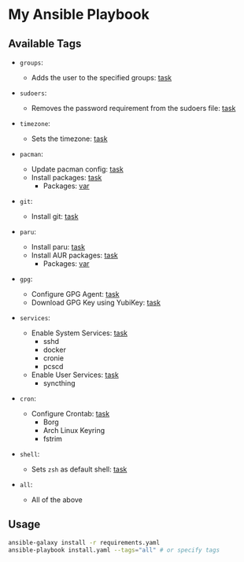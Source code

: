 # My Ansible Playbook

## Available Tags

- `groups`:
    - Adds the user to the specified groups: [task](tasks/add_use_to_group.yml)
- `sudoers`:
    - Removes the password requirement from the sudoers file: [task](tasks/no_pass_sudoers.yml)
- `timezone`:
    - Sets the timezone: [task](tasks/set_timezone.yml)
- `pacman`:
    - Update pacman config: [task](tasks/configure_pacman.yml)
    - Install packages: [task](tasks/install_pacman_packages.yml)
        - Packages: [var](vars/pkgs.yml)
- `git`:
    - Install git: [task](tasks/install_git.yml)
- `paru`:
    - Install paru: [task](tasks/install_paru.yml)
    - Install AUR packages: [task](tasks/install_aur_packages.yml)
        - Packages: [var](vars/pkgs.yml)
- `gpg`:
    - Configure GPG Agent: [task](tasks/configure_gpg.yml)
    - Download GPG Key using YubiKey: [task](tasks/configure_gpg.yml)
- `services`:
    - Enable System Services: [task](tasks/enable_system_services.yml)
        - sshd
        - docker
        - cronie
        - pcscd
    - Enable User Services: [task](tasks/enable_user_services.yml)
        - syncthing
- `cron`:
    - Configure Crontab: [task](tasks/configure_crontab.yml)
        - Borg
        - Arch Linux Keyring
        - fstrim
- `shell`:
    - Sets `zsh` as default shell: [task](tasks/set_zsh_as_default_shell.yml)

- `all`:
    - All of the above

## Usage

```bash
ansible-galaxy install -r requirements.yaml
ansible-playbook install.yaml --tags="all" # or specify tags
```
